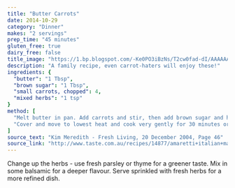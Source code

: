 ```yaml
---
title: "Butter Carrots"
date: 2014-10-29
category: "Dinner"
makes: "2 servings"
prep_time: "45 minutes"
gluten_free: true
dairy_free: false
title_image: "https://1.bp.blogspot.com/-Ke0PO3iBzNs/T2cw0fad-dI/AAAAAAAAIXk/LukTuBQOo9o/s1600/honey+balsamic+butter+carrots.jpg"
description: "A family recipe, even carrot-haters will enjoy these!"
ingredients: {
  "butter": "1 Tbsp",
  "brown sugar": "1 Tbsp",
  "small carrots, chopped": 4,
  "mixed herbs": "1 tsp"
}
method: [
  "Melt butter in pan. Add carrots and stir, then add brown sugar and herbs and mix well.",
  "Cover and move to lowest heat and cook very gently for 30 minutes or until cooked."
]
source_text: "Kim Meredith - Fresh Living, 20 December 2004, Page 46"
source_link: "http://www.taste.com.au/recipes/14877/amaretti+italian+macaroons"
---
```

Change up the herbs - use fresh parsley or thyme for a greener taste. Mix
in some balsamic for a deeper flavour. Serve sprinkled with fresh herbs for a
more refined dish.
